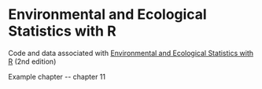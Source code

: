 # Environmental and Ecological Statistics with R
Code and data associated with [Environmental and Ecological Statistics with R](https://www.google.com/books/edition/Environmental_and_Ecological_Statistics/o6aKDQAAQBAJ?hl=en&gbpv=0) (2nd edition)

Example chapter -- chapter 11
